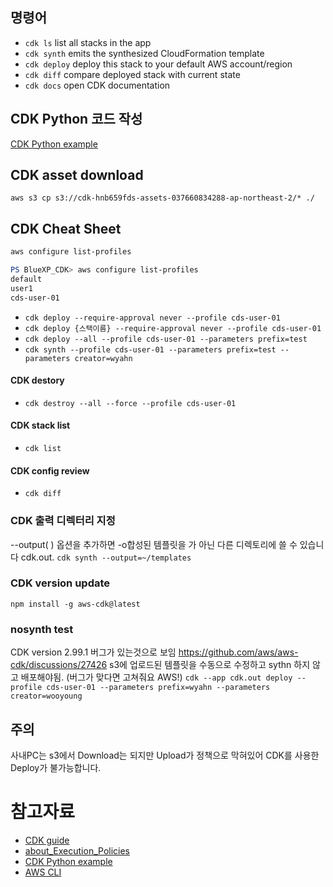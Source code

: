 ## 명령어

 * `cdk ls`          list all stacks in the app
 * `cdk synth`       emits the synthesized CloudFormation template
 * `cdk deploy`      deploy this stack to your default AWS account/region
 * `cdk diff`        compare deployed stack with current state
 * `cdk docs`        open CDK documentation


## CDK Python 코드 작성
[CDK Python example](https://github.com/aws-samples/aws-cdk-examples)

## CDK asset download
```
aws s3 cp s3://cdk-hnb659fds-assets-037660834288-ap-northeast-2/* ./
```

## CDK Cheat Sheet
```powershell 
aws configure list-profiles
```
```powershell
PS BlueXP_CDK> aws configure list-profiles
default
user1
cds-user-01
```
- ```cdk deploy --require-approval never --profile cds-user-01```
- ```cdk deploy {스택이름} --require-approval never --profile cds-user-01```
- ```cdk deploy --all --profile cds-user-01 --parameters prefix=test```
- ```cdk synth --profile cds-user-01 --parameters prefix=test --parameters creator=wyahn```
#### CDK destory
- ```cdk destroy --all --force --profile cds-user-01```

#### CDK stack list
- ```cdk list```
#### CDK config review
- ```cdk diff```

### CDK 출력 디렉터리 지정
--output( ) 옵션을 추가하면 -o합성된 템플릿을 가 아닌 다른 디렉토리에 쓸 수 있습니다 cdk.out.
```cdk synth --output=~/templates```
### CDK version update
```
npm install -g aws-cdk@latest
```
### nosynth test
CDK version 2.99.1 버그가 있는것으로 보임
https://github.com/aws/aws-cdk/discussions/27426
s3에 업로드된 템플릿을 수동으로 수정하고 sythn 하지 않고 배포해야됨.
(버그가 맞다면 고쳐줘요 AWS!)
```cdk --app cdk.out deploy --profile cds-user-01 --parameters prefix=wyahn --parameters creator=wooyoung``` 

## 주의
사내PC는 s3에서 Download는 되지만 Upload가 정책으로 막혀있어 CDK를 사용한 Deploy가 불가능합니다.


# 참고자료
- [CDK guide](https://docs.aws.amazon.com/ko_kr/cdk/v2/guide/home.html)
- [about_Execution_Policies](https://docs.microsoft.com/ko-kr/powershell/module/microsoft.powershell.core/about/about_execution_policies?view=powershell-7.2)
- [CDK Python example](https://github.com/aws-samples/aws-cdk-examples)
- [AWS CLI](https://docs.aws.amazon.com/ko_kr/cli/latest/userguide/cli-configure-files.html)